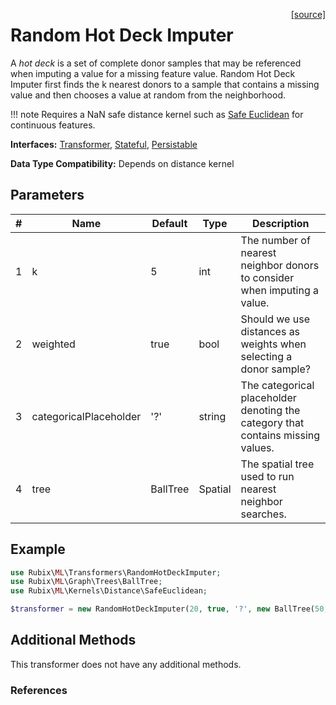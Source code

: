 <span style="float:right;"><a href="https://github.com/RubixML/ML/blob/master/src/Transformers/RandomHotDeckImputer.php">[source]</a></span>

# Random Hot Deck Imputer
A *hot deck* is a set of complete donor samples that may be referenced when imputing a value for a missing feature value. Random Hot Deck Imputer first finds the k nearest donors to a sample that contains a missing value and then chooses a value at random from the neighborhood.

!!! note
    Requires a NaN safe distance kernel such as [Safe Euclidean](../kernels/distance/safe-euclidean.md) for continuous features.

**Interfaces:** [Transformer](api.md#transformers), [Stateful](api.md#stateful), [Persistable](../persistable.md)

**Data Type Compatibility:** Depends on distance kernel

## Parameters
| # | Name | Default | Type | Description |
|---|---|---|---|---|
| 1 | k | 5 | int | The number of nearest neighbor donors to consider when imputing a value. |
| 2 | weighted | true | bool | Should we use distances as weights when selecting a donor sample? |
| 3 | categoricalPlaceholder | '?' | string | The categorical placeholder denoting the category that contains missing values. |
| 4 | tree | BallTree | Spatial | The spatial tree used to run nearest neighbor searches. |

## Example
```php
use Rubix\ML\Transformers\RandomHotDeckImputer;
use Rubix\ML\Graph\Trees\BallTree;
use Rubix\ML\Kernels\Distance\SafeEuclidean;

$transformer = new RandomHotDeckImputer(20, true, '?', new BallTree(50, new SafeEuclidean()));
```

## Additional Methods
This transformer does not have any additional methods.

### References
[^1]: C. Hasler et al. (2015). Balanced k-Nearest Neighbor Imputation.
